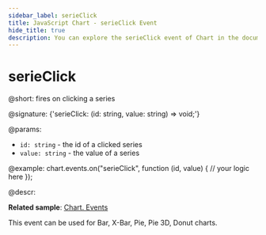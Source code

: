 ```yaml
---
sidebar_label: serieClick
title: JavaScript Chart - serieClick Event 
hide_title: true
description: You can explore the serieClick event of Chart in the documentation of the DHTMLX JavaScript UI library. Browse developer guides and API reference, try out code examples and live demos, and download a free 30-day evaluation version of DHTMLX Suite 7.
---
```


# serieClick

@short: fires on clicking a series

@signature: {'serieClick: (id: string, value: string) => void;'}

@params:
- `id: string` - the id of a clicked series
- `value: string` - the value of a series

@example:
chart.events.on("serieClick", function (id, value) {
    // your logic here
});

@descr: 

**Related sample**: [Chart. Events](https://snippet.dhtmlx.com/a1b9yfwo)

This event can be used for Bar, X-Bar, Pie, Pie 3D, Donut charts.
